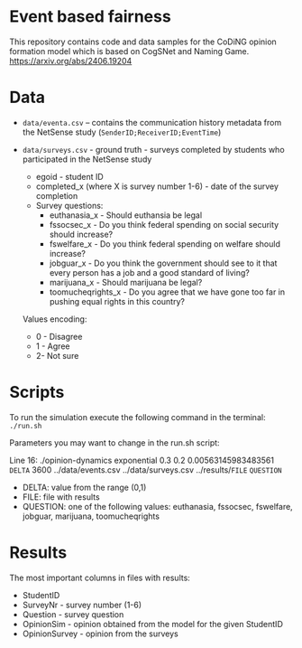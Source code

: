 # Event based fairness
This repository contains code and data samples for the CoDiNG opinion formation model which is based on CogSNet and Naming Game.
https://arxiv.org/abs/2406.19204

# Data
- `data/eventa.csv` – contains the communication history metadata from the NetSense study (`SenderID;ReceiverID;EventTime`)
- `data/surveys.csv` - ground truth - surveys completed by students who participated in the NetSense study
  - egoid - student ID
  - completed_x (where X is survey number 1-6) - date of the survey completion
  - Survey questions:
    - euthanasia_x - Should euthansia be legal
    - fssocsec_x - Do you think federal spending on social security should increase?
    - fswelfare_x - Do you think federal spending on welfare should increase?
    - jobguar_x - Do you think the government should see to it that every person has a job and a good standard of living?
    - marijuana_x - Should marijuana be legal?
    - toomucheqrights_x - Do you agree that we have gone too far in pushing equal rights in this country?
  
  Values encoding:
  - 0 - Disagree
  - 1 - Agree
  - 2- Not sure

# Scripts
To run the simulation execute the following command in the terminal: `./run.sh`

Parameters you may want to change in the run.sh script:

Line 16: ./opinion-dynamics exponential 0.3 0.2 0.00563145983483561 `DELTA` 3600 ../data/events.csv ../data/surveys.csv ../results/`FILE` `QUESTION`

- DELTA: value from the range (0,1)
- FILE: file with results
- QUESTION: one of the following values: euthanasia, fssocsec, fswelfare, jobguar, marijuana, toomucheqrights

# Results
The most important columns in files with results:
- StudentID
- SurveyNr - survey number (1-6)
- Question - survey question
- OpinionSim - opinion obtained from the model for the given StudentID
- OpinionSurvey - opinion from the surveys
